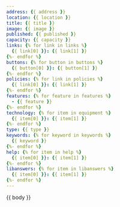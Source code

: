 ```yaml
---
address: {{ address }}
location: {{ location }}
title: {{ title }}
image: {{ image }}
published: {{ published }}
capacity: {{ capacity }}
links: {% for link in links %}
  {{ link[0] }}: {{ link[1] }}
{%- endfor %}
buttons: {% for button in buttons %}
  {{ button[0] }}: {{ button[1] }}
{%- endfor %}
policies: {% for link in policies %}
  {{ link[0] }}: {{ link[1] }}
{%- endfor %}
features: {% for feature in features %}
  - {{ feature }}
{%- endfor %}
technology: {% for item in equipment %}
  {{ item[0] }}: {{ item[1] }}
{%- endfor %}
type: {{ type }}
keywords: {% for keyword in keywords %}
  {{ keyword }}
{%- endfor %}
help: {% for item in help %}
  {{ item[0] }}: {{ item[1] }}
{%- endfor %}
libanswers: {% for item in libanswers %}
  {{ item[0] }}: {{ item[1] }}
{%- endfor %}
---
```


{{ body }}
